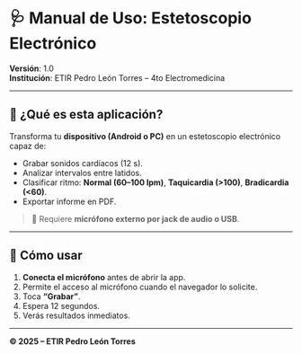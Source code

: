 # 🩺 Manual de Uso: Estetoscopio Electrónico

**Versión**: 1.0  
**Institución**: ETIR Pedro León Torres – 4to Electromedicina  

---

## 📌 ¿Qué es esta aplicación?

Transforma tu **dispositivo (Android o PC)** en un estetoscopio electrónico capaz de:
- Grabar sonidos cardíacos (12 s).
- Analizar intervalos entre latidos.
- Clasificar ritmo: **Normal (60–100 lpm)**, **Taquicardia (>100)**, **Bradicardia (<60)**.
- Exportar informe en PDF.

> 🔌 Requiere **micrófono externo por jack de audio o USB**.

---

## 🚀 Cómo usar

1. **Conecta el micrófono** antes de abrir la app.
2. Permite el acceso al micrófono cuando el navegador lo solicite.
3. Toca **“Grabar”**.
4. Espera 12 segundos.
5. Verás resultados inmediatos.

---

**© 2025 – ETIR Pedro León Torres**
